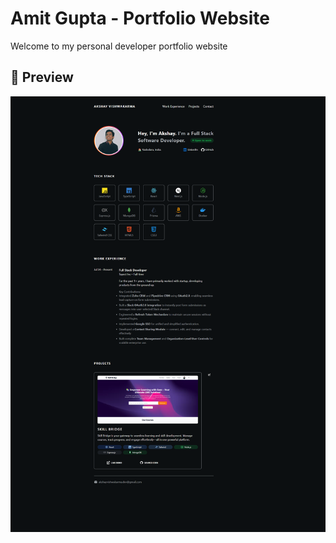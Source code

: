 # Amit Gupta - Portfolio Website

Welcome to my personal developer portfolio website

## 📸 Preview

![Full Page Screenshot](public/site-ss.png)

